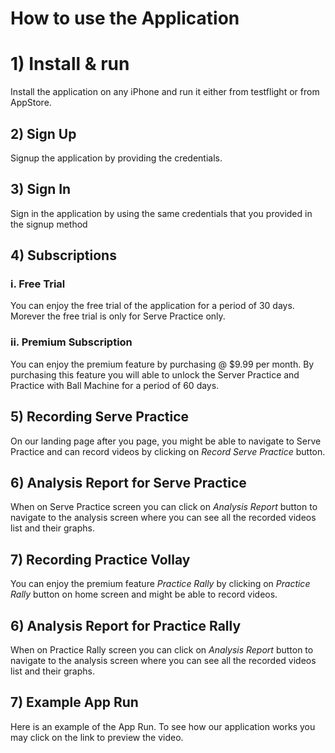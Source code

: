 How to use the Application
========================


# 1) Install & run
Install the application on any iPhone and run it either from testflight or from AppStore.

## 2) Sign Up
Signup the application by providing the credentials.

## 3) Sign In
Sign in the application by using the same credentials that you provided in the signup method

## 4) Subscriptions

### i. Free Trial
You can enjoy the free trial of the application for a period of 30 days. Morever the free trial is only for Serve Practice only.

### ii. Premium Subscription
You can enjoy the premium feature by purchasing @ $9.99 per month. By purchasing this feature you will able to unlock the Server Practice and Practice with Ball Machine for a period of 60 days.

## 5) Recording Serve Practice
On our landing page after you page, you might be able to navigate to Serve Practice and can record videos by clicking on *Record Serve Practice* button.

## 6) Analysis Report for Serve Practice
When on Serve Practice screen you can click on *Analysis Report* button to navigate to the analysis screen where you can see all the recorded videos list and their graphs.

## 7) Recording Practice Vollay
You can enjoy the premium feature *Practice Rally* by clicking on *Practice Rally* button on home screen and might be able to record videos.

## 6) Analysis Report for Practice Rally
When on Practice Rally screen you can click on *Analysis Report* button to navigate to the analysis screen where you can see all the recorded videos list and their graphs.


## 7) Example App Run 
Here is an example of the App Run. To see how our application works you may click on the link to preview the video.
